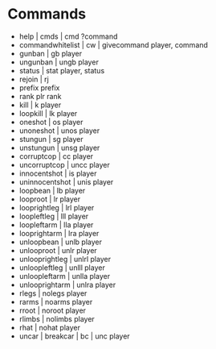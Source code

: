 # Commands
* help | cmds | cmd ?command
* commandwhitelist | cw | givecommand player, command
* gunban | gb player
* ungunban | ungb player
* status | stat player, status
* rejoin | rj
* prefix prefix
* rank plr rank
* kill | k player
* loopkill | lk player
* oneshot | os player
* unoneshot | unos player
* stungun | sg player
* unstungun | unsg player
* corruptcop | cc player
* uncorruptcop | uncc player
* innocentshot | is player
* uninnocentshot | unis player
* loopbean | lb player
* looproot | lr player
* looprightleg | lrl player
* loopleftleg | lll player
* loopleftarm | lla player
* looprightarm | lra player
* unloopbean | unlb player
* unlooproot | unlr player
* unlooprightleg | unlrl player
* unloopleftleg | unlll player
* unloopleftarm | unlla player
* unlooprightarm | unlra player
* rlegs | nolegs player
* rarms | noarms player
* rroot | noroot player
* rlimbs | nolimbs player
* rhat | nohat player
* uncar | breakcar | bc | unc player
